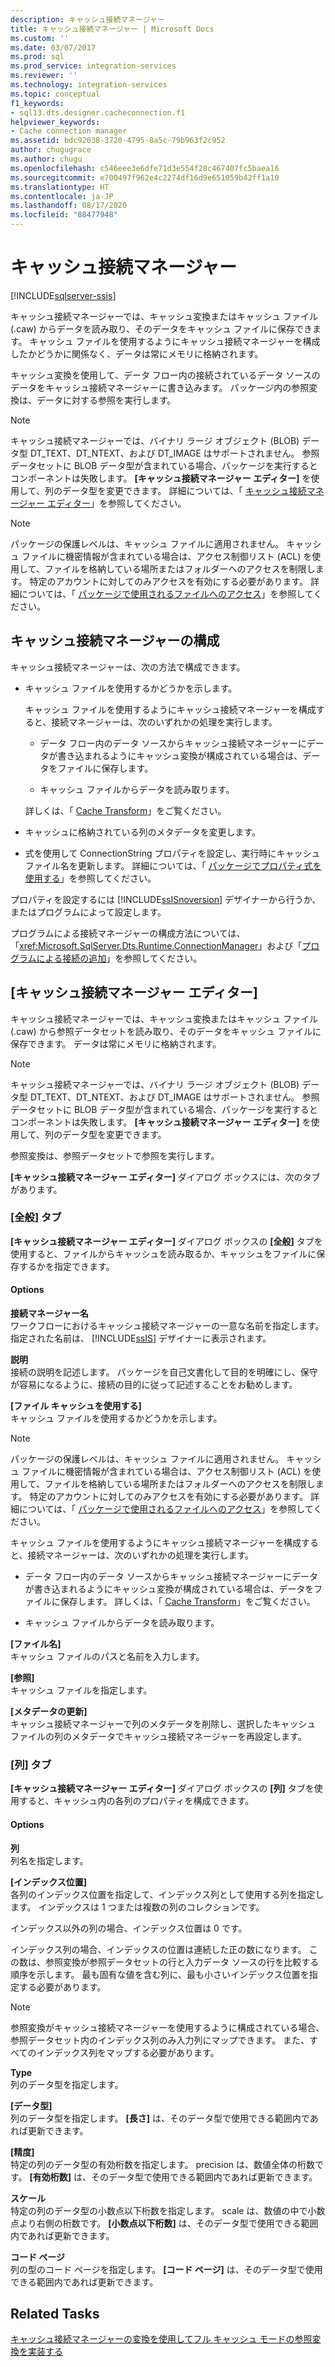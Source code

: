 ```yaml
---
description: キャッシュ接続マネージャー
title: キャッシュ接続マネージャー | Microsoft Docs
ms.custom: ''
ms.date: 03/07/2017
ms.prod: sql
ms.prod_service: integration-services
ms.reviewer: ''
ms.technology: integration-services
ms.topic: conceptual
f1_keywords:
- sql13.dts.designer.cacheconnection.f1
helpviewer_keywords:
- Cache connection manager
ms.assetid: bdc92038-3720-4795-8a5c-79b963f2c952
author: chugugrace
ms.author: chugu
ms.openlocfilehash: c546eee3e6dfe71d3e554f28c467407fc5baea16
ms.sourcegitcommit: e700497f962e4c2274df16d9e651059b42ff1a10
ms.translationtype: HT
ms.contentlocale: ja-JP
ms.lasthandoff: 08/17/2020
ms.locfileid: "88477948"
---
```

# <a name="cache-connection-manager"></a>キャッシュ接続マネージャー

[!INCLUDE[sqlserver-ssis](../../includes/applies-to-version/sqlserver-ssis.md)]


  キャッシュ接続マネージャーでは、キャッシュ変換またはキャッシュ ファイル (.caw) からデータを読み取り、そのデータをキャッシュ ファイルに保存できます。 キャッシュ ファイルを使用するようにキャッシュ接続マネージャーを構成したかどうかに関係なく、データは常にメモリに格納されます。  
  
 キャッシュ変換を使用して、データ フロー内の接続されているデータ ソースのデータをキャッシュ接続マネージャーに書き込みます。 パッケージ内の参照変換は、データに対する参照を実行します。  
  
> [!NOTE]  
>  キャッシュ接続マネージャーでは、バイナリ ラージ オブジェクト (BLOB) データ型 DT_TEXT、DT_NTEXT、および DT_IMAGE はサポートされません。 参照データセットに BLOB データ型が含まれている場合、パッケージを実行するとコンポーネントは失敗します。 **[キャッシュ接続マネージャー エディター]** を使用して、列のデータ型を変更できます。 詳細については、「 [キャッシュ接続マネージャー エディター](cache-connection-manager-editor.md)」を参照してください。  
  
> [!NOTE]  
>  パッケージの保護レベルは、キャッシュ ファイルに適用されません。 キャッシュ ファイルに機密情報が含まれている場合は、アクセス制御リスト (ACL) を使用して、ファイルを格納している場所またはフォルダーへのアクセスを制限します。 特定のアカウントに対してのみアクセスを有効にする必要があります。 詳細については、「 [パッケージで使用されるファイルへのアクセス](../../integration-services/security/security-overview-integration-services.md#files)」を参照してください。  
  
## <a name="configuration-of-the-cache-connection-manager"></a>キャッシュ接続マネージャーの構成  
 キャッシュ接続マネージャーは、次の方法で構成できます。  
  
-   キャッシュ ファイルを使用するかどうかを示します。  
  
     キャッシュ ファイルを使用するようにキャッシュ接続マネージャーを構成すると、接続マネージャーは、次のいずれかの処理を実行します。  
  
    -   データ フロー内のデータ ソースからキャッシュ接続マネージャーにデータが書き込まれるようにキャッシュ変換が構成されている場合は、データをファイルに保存します。  
  
    -   キャッシュ ファイルからデータを読み取ります。  
  
     詳しくは、「 [Cache Transform](../../integration-services/data-flow/transformations/cache-transform.md)」をご覧ください。  
  
-   キャッシュに格納されている列のメタデータを変更します。  
  
-   式を使用して ConnectionString プロパティを設定し、実行時にキャッシュ ファイル名を更新します。 詳細については、「 [パッケージでプロパティ式を使用する](../../integration-services/expressions/use-property-expressions-in-packages.md)」を参照してください。  
  
 プロパティを設定するには [!INCLUDE[ssISnoversion](../../includes/ssisnoversion-md.md)] デザイナーから行うか、またはプログラムによって設定します。  
  
 プログラムによる接続マネージャーの構成方法については、「<xref:Microsoft.SqlServer.Dts.Runtime.ConnectionManager>」および「[プログラムによる接続の追加](../../integration-services/building-packages-programmatically/adding-connections-programmatically.md)」を参照してください。  
  
## <a name="cache-connection-manager-editor"></a>[キャッシュ接続マネージャー エディター]
  キャッシュ接続マネージャーでは、キャッシュ変換またはキャッシュ ファイル (.caw) から参照データセットを読み取り、そのデータをキャッシュ ファイルに保存できます。 データは常にメモリに格納されます。  
  
> [!NOTE]  
>  キャッシュ接続マネージャーでは、バイナリ ラージ オブジェクト (BLOB) データ型 DT_TEXT、DT_NTEXT、および DT_IMAGE はサポートされません。 参照データセットに BLOB データ型が含まれている場合、パッケージを実行するとコンポーネントは失敗します。 **[キャッシュ接続マネージャー エディター]** を使用して、列のデータ型を変更できます。  
  
 参照変換は、参照データセットで参照を実行します。  
  
 **[キャッシュ接続マネージャー エディター]** ダイアログ ボックスには、次のタブがあります。  
  
###  <a name="general-tab"></a><a name="generaltab"></a> [全般] タブ  
 **[キャッシュ接続マネージャー エディター]** ダイアログ ボックスの **[全般]** タブを使用すると、ファイルからキャッシュを読み取るか、キャッシュをファイルに保存するかを指定できます。  
  
#### <a name="options"></a>Options  
 **接続マネージャー名**  
 ワークフローにおけるキャッシュ接続マネージャーの一意な名前を指定します。 指定された名前は、 [!INCLUDE[ssIS](../../includes/ssis-md.md)] デザイナーに表示されます。  
  
 **説明**  
 接続の説明を記述します。 パッケージを自己文書化して目的を明確にし、保守が容易になるように、接続の目的に従って記述することをお勧めします。  
  
 **[ファイル キャッシュを使用する]**  
 キャッシュ ファイルを使用するかどうかを示します。  
  
> [!NOTE]  
>  パッケージの保護レベルは、キャッシュ ファイルに適用されません。 キャッシュ ファイルに機密情報が含まれている場合は、アクセス制御リスト (ACL) を使用して、ファイルを格納している場所またはフォルダーへのアクセスを制限します。 特定のアカウントに対してのみアクセスを有効にする必要があります。 詳細については、「 [パッケージで使用されるファイルへのアクセス](../../integration-services/security/security-overview-integration-services.md#files)」を参照してください。  
  
 キャッシュ ファイルを使用するようにキャッシュ接続マネージャーを構成すると、接続マネージャーは、次のいずれかの処理を実行します。  
  
-   データ フロー内のデータ ソースからキャッシュ接続マネージャーにデータが書き込まれるようにキャッシュ変換が構成されている場合は、データをファイルに保存します。 詳しくは、「 [Cache Transform](../../integration-services/data-flow/transformations/cache-transform.md)」をご覧ください。  
  
-   キャッシュ ファイルからデータを読み取ります。  
  
 **[ファイル名]**  
 キャッシュ ファイルのパスと名前を入力します。  
  
 **[参照]**  
 キャッシュ ファイルを指定します。  
  
 **[メタデータの更新]**  
 キャッシュ接続マネージャーで列のメタデータを削除し、選択したキャッシュ ファイルの列のメタデータでキャッシュ接続マネージャーを再設定します。  
  
###  <a name="columns-tab"></a><a name="columnstab"></a> [列] タブ  
 **[キャッシュ接続マネージャー エディター]** ダイアログ ボックスの **[列]** タブを使用すると、キャッシュ内の各列のプロパティを構成できます。  
  
#### <a name="options"></a>Options  
 **列**  
 列名を指定します。  
  
 **[インデックス位置]**  
 各列のインデックス位置を指定して、インデックス列として使用する列を指定します。 インデックスは 1 つまたは複数の列のコレクションです。  
  
 インデックス以外の列の場合、インデックス位置は 0 です。  
  
 インデックス列の場合、インデックスの位置は連続した正の数になります。 この数は、参照変換が参照データセットの行と入力データ ソースの行を比較する順序を示します。 最も固有な値を含む列に、最も小さいインデックス位置を指定する必要があります。  
  
> [!NOTE]  
>  参照変換がキャッシュ接続マネージャーを使用するように構成されている場合、参照データセット内のインデックス列のみ入力列にマップできます。 また、すべてのインデックス列をマップする必要があります。  
  
 **Type**  
 列のデータ型を指定します。  
  
 **[データ型]**  
 列のデータ型を指定します。 **[長さ]** は、そのデータ型で使用できる範囲内であれば更新できます。  
  
 **[精度]**  
 特定の列のデータ型の有効桁数を指定します。 precision は、数値全体の桁数です。 **[有効桁数]** は、そのデータ型で使用できる範囲内であれば更新できます。  
  
 **スケール**  
 特定の列のデータ型の小数点以下桁数を指定します。 scale は、数値の中で小数点より右側の桁数です。 **[小数点以下桁数]** は、そのデータ型で使用できる範囲内であれば更新できます。  
  
 **コード ページ**  
 列の型のコード ページを指定します。 **[コード ページ]** は、そのデータ型で使用できる範囲内であれば更新できます。  
  
## <a name="related-tasks"></a>Related Tasks  
 [キャッシュ接続マネージャーの変換を使用してフル キャッシュ モードの参照変換を実装する](lookup-transformation-full-cache-mode-cache-connection-manager.md)  
  
  
